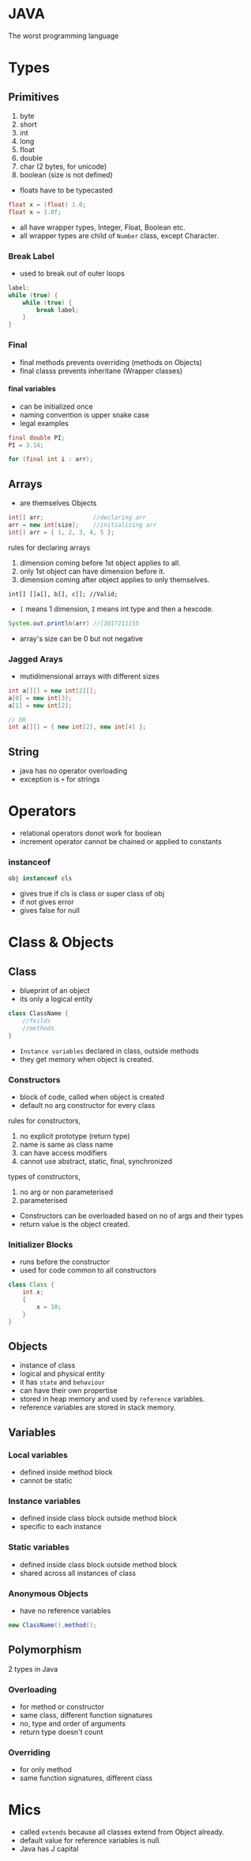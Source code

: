 # JAVA

The worst programming language

# Types

## Primitives

1. byte
1. short
1. int
1. long
1. float
1. double
1. char (2 bytes, for unicode)
1. boolean (size is not defined)

- floats have to be typecasted

```java
float x = (float) 1.0;
float x = 1.0f;
```

- all have wrapper types, Integer, Float, Boolean etc.
- all wrapper types are child of `Number` class, except Character.

### Break Label

- used to break out of outer loops

```java
label:
while (true) {
    while (true) {
        break label;
    }
}
```

### Final

- final methods prevents overriding (methods on Objects)
- final classs prevents inheritane (Wrapper classes)

#### final variables 

- can be initialized once
- naming convention is upper snake case
- legal examples

```java
final double PI;
PI = 3.14;

for (final int i : arr);
```

## Arrays

- are themselves Objects

```java
int[] arr;              //declaring arr
arr = new int[size];    //initializing arr
int[] arr = { 1, 2, 3, 4, 5 };
```

rules for declaring arrays

1. dimension coming before 1st object applies to all.
1. only 1st object can have dimension before it.
1. dimension coming after object applies to only themselves.

```
int[] []a[], b[], c[]; //Valid;
```

- `[` means 1 dimension, `I` means int type and then a hexcode.

```java
System.out.println(arr) //[I@17211155
```

- array's size can be 0 but not negative

### Jagged Arays

- mutidimensional arrays with different sizes

```java
int a[][] = new int[2][];
a[0] = new int[3];
a[1] = new int[2];

// OR
int a[][] = { new int[2], new int[4] };
```

## String

- java has no operator overloading
- exception is `+` for strings

# Operators

- relational operators donot work for boolean
- increment operator cannot be chained or applied to constants

### instanceof

```java
obj instanceof cls
```

- gives true if cls is class or super class of obj
- if not gives error
- gives false for null

# Class & Objects

## Class

- blueprint of an object
- its only a logical entity

```java
class ClassName {
    //feilds
    //methods
}
```

- `Instance variables` declared in class, outside methods
- they get memory when object is created.

### Constructors

- block of code, called when object is created
- default no arg constructor for every class

rules for constructors,

1. no explicit prototype (return type)
1. name is same as class name
1. can have access modifiers
1. cannot use abstract, static, final, synchronized

types of constructors,

1. no arg or non parameterised
1. parameterised

- Constructors can be overloaded based on no of args and their types
- return value is the object created.

### Initializer Blocks

- runs before the constructor
- used for code common to all constructors

```java
class Class {
    int x;
    {
        x = 10;
    }
}
```

## Objects

- instance of class
- logical and physical entity
- it has `state` and `behaviour`
- can have their own propertise
- stored in heap memory and used by `reference` variables.
- reference variables are stored in stack memory.

## Variables

### Local variables

- defined inside method block
- cannot be static

### Instance variables

- defined inside class block outside method block
- specific to each instance

### Static variables

- defined inside class block outside method block
- shared across all instances of class

### Anonymous Objects

- have no reference variables

```java
new ClassName().method();
```

## Polymorphism

2 types in Java

### Overloading

- for method or constructor
- same class, different function signatures
- no, type and order of arguments
- return type doesn't count

### Overriding

- for only method
- same function signatures, different class

# Mics

- called `extends` because all classes extend from Object already. 
- default value for reference variables is null.
- Java has J capital
